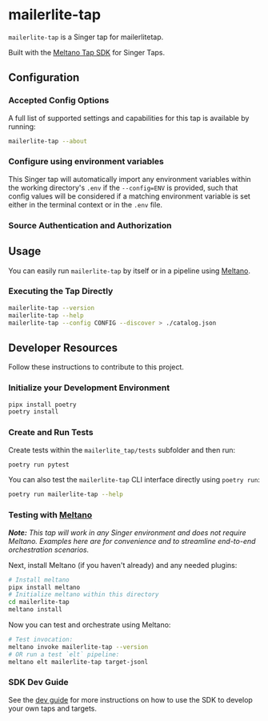# mailerlite-tap

`mailerlite-tap` is a Singer tap for mailerlitetap.

Built with the [Meltano Tap SDK](https://sdk.meltano.com) for Singer Taps.

<!--

Developer TODO: Update the below as needed to correctly describe the install procedure. For instance, if you do not have a PyPi repo, or if you want users to directly install from your git repo, you can modify this step as appropriate.

## Installation

Install from PyPi:

```bash
pipx install mailerlite-tap
```

Install from GitHub:

```bash
pipx install git+https://github.com/ORG_NAME/mailerlite-tap.git@main
```

-->

## Configuration

### Accepted Config Options

<!--
Developer TODO: Provide a list of config options accepted by the tap.

This section can be created by copy-pasting the CLI output from:

```
mailerlite-tap --about --format=markdown
```
-->

A full list of supported settings and capabilities for this
tap is available by running:

```bash
mailerlite-tap --about
```

### Configure using environment variables

This Singer tap will automatically import any environment variables within the working directory's
`.env` if the `--config=ENV` is provided, such that config values will be considered if a matching
environment variable is set either in the terminal context or in the `.env` file.

### Source Authentication and Authorization

<!--
Developer TODO: If your tap requires special access on the source system, or any special authentication requirements, provide those here.
-->

## Usage

You can easily run `mailerlite-tap` by itself or in a pipeline using [Meltano](https://meltano.com/).

### Executing the Tap Directly

```bash
mailerlite-tap --version
mailerlite-tap --help
mailerlite-tap --config CONFIG --discover > ./catalog.json
```

## Developer Resources

Follow these instructions to contribute to this project.

### Initialize your Development Environment

```bash
pipx install poetry
poetry install
```

### Create and Run Tests

Create tests within the `mailerlite_tap/tests` subfolder and
  then run:

```bash
poetry run pytest
```

You can also test the `mailerlite-tap` CLI interface directly using `poetry run`:

```bash
poetry run mailerlite-tap --help
```

### Testing with [Meltano](https://www.meltano.com)

_**Note:** This tap will work in any Singer environment and does not require Meltano.
Examples here are for convenience and to streamline end-to-end orchestration scenarios._

<!--
Developer TODO:
Your project comes with a custom `meltano.yml` project file already created. Open the `meltano.yml` and follow any "TODO" items listed in
the file.
-->

Next, install Meltano (if you haven't already) and any needed plugins:

```bash
# Install meltano
pipx install meltano
# Initialize meltano within this directory
cd mailerlite-tap
meltano install
```

Now you can test and orchestrate using Meltano:

```bash
# Test invocation:
meltano invoke mailerlite-tap --version
# OR run a test `elt` pipeline:
meltano elt mailerlite-tap target-jsonl
```

### SDK Dev Guide

See the [dev guide](https://sdk.meltano.com/en/latest/dev_guide.html) for more instructions on how to use the SDK to
develop your own taps and targets.
